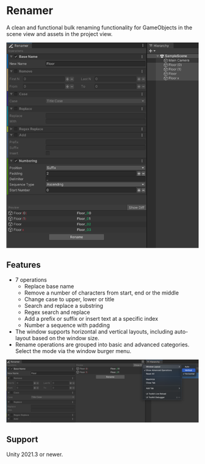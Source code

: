 # Renamer

A clean and functional bulk renaming functionality for GameObjects in the scene view and assets in the project view.

![](Media/Renamer.png)

## Features
- 7 operations
  - Replace base name
  - Remove a number of characters from start, end or the middle
  - Change case to upper, lower or title
  - Search and replace a substring
  - Regex search and replace
  - Add a prefix or suffix or insert text at a specific index
  - Number a sequence with padding
- The window supports horizontal and vertical layouts, including auto-layout based on the window size.
- Rename operations are grouped into basic and advanced categories. Select the mode via the window burger menu.

![](Media/RenamerMenu.png)

## Support
Unity 2021.3 or newer.
